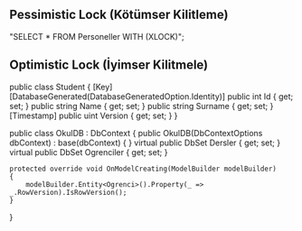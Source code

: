Pessimistic Lock (Kötümser Kilitleme)
--------------------------------------
"SELECT * FROM Personeller WITH (XLOCK)";

Optimistic Lock (İyimser Kilitmele)
--------------------------------------

public class Student
{
    [Key]
    [DatabaseGenerated(DatabaseGeneratedOption.Identity)]
    public int Id { get; set; }
    public string Name { get; set; }
    public string Surname { get; set; }
    [Timestamp]
    public uint Version { get; set; }
}

public class OkulDB : DbContext
{
    public OkulDB(DbContextOptions<OkulDB> dbContext) : base(dbContext) { }
    virtual public DbSet<Ders> Dersler { get; set; }
    virtual public DbSet<Ogrenci> Ogrenciler { get; set; }
 
    protected override void OnModelCreating(ModelBuilder modelBuilder)
    {
        modelBuilder.Entity<Ogrenci>().Property(_ => _.RowVersion).IsRowVersion();
    }
}
